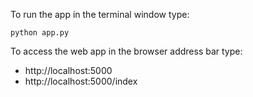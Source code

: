 To run the app in the terminal window type:
```
python app.py
```

To access the web app in the browser address bar type:
- http://localhost:5000
- http://localhost:5000/index
